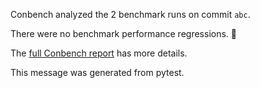 Conbench analyzed the 2 benchmark runs on commit `abc`.

There were no benchmark performance regressions. 🎉

The [full Conbench report](https://github.com/github/hello-world/runs/4) has more details.

This message was generated from pytest.
